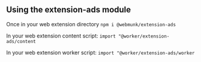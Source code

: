 ## Using the extension-ads module
Once in your web extension directory
`npm i @webmunk/extension-ads`

In your web extension content script:
`import "@worker/extension-ads/content` 

In your web extension worker script:
`import "@worker/extension-ads/worker` 